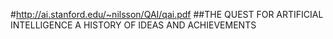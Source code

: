 #http://ai.stanford.edu/~nilsson/QAI/qai.pdf
##THE QUEST FOR ARTIFICIAL INTELLIGENCE
A HISTORY OF IDEAS AND ACHIEVEMENTS
